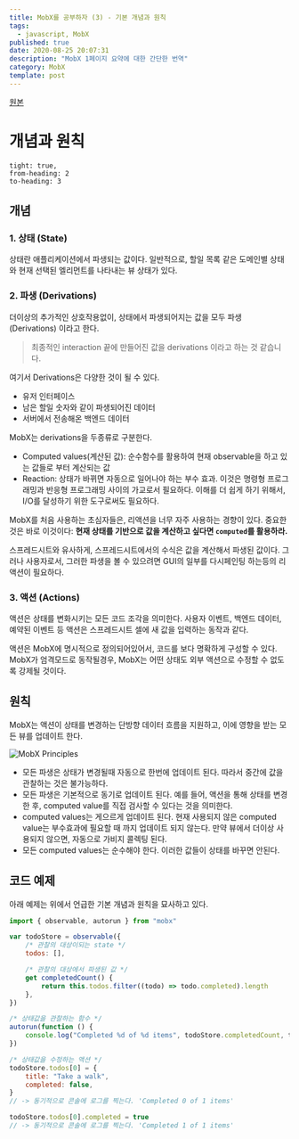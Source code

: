 ```yaml
---
title: MobX를 공부하자 (3) - 기본 개념과 원칙
tags:
  - javascript, MobX
published: true
date: 2020-08-25 20:07:31
description: "MobX 1페이지 요약에 대한 간단한 번역"
category: MobX
template: post
---
```


[원본](https://mobx.js.org/intro/concepts.html)

# 개념과 원칙

```toc
tight: true,
from-heading: 2
to-heading: 3
```

## 개념

### 1. 상태 (State)

상태란 애플리케이션에서 파생되는 값이다. 일반적으로, 할일 목록 같은 도메인별 상태와 현재 선택된 엘리먼트를 나타내는 뷰 상태가 있다.

### 2. 파생 (Derivations)

더이상의 추가적인 상호작용없이, 상태에서 파생되어지는 값을 모두 파생 (Derivations) 이라고 한다. 

> 최종적인 interaction 끝에 만들어진 값을 derivations 이라고 하는 것 같습니다.

여기서 Derivations은 다양한 것이 될 수 있다.

- 유저 인터페이스
- 남은 할일 숫자와 같이 파생되어진 데이터
- 서버에서 전송해온 백엔드 데이터

MobX는 derivations을 두종류로 구분한다.

- Computed values(계산된 값): 순수함수를 활용하여 현재 observable을 하고 있는 값들로 부터 계산되는 값
- Reaction: 상태가 바뀌면 자동으로 일어나야 하는 부수 효과. 이것은 명령형 프로그래밍과 반응형 프로그래밍 사이의 가교로서 필요하다. 이해를 더 쉽게 하기 위해서, I/O를 달성하기 위한 도구로써도 필요하다.

MobX를 처음 사용하는 초심자들은, 리액션을 너무 자주 사용하는 경향이 있다. 중요한 것은 바로 이것이다: **현재 상태를 기반으로 값을 계산하고 싶다면 `computed`를 활용하라.**

스프레드시트와 유사하게, 스프레드시트에서의 수식은 값을 계산해서 파생된 값이다. 그러나 사용자로서, 그러한 파생을 볼 수 있으려면 GUI의 일부를 다시페인팅 하는등의 리액션이 필요하다.

### 3. 액션 (Actions)

액션은 상태를 변화시키는 모든 코드 조각을 의미한다. 사용자 이벤트, 백엔드 데이터, 예약된 이벤트 등 액션은 스프레드시트 셀에 새 값을 입력하는 동작과 같다.

액션은 MobX에 명시적으로 정의되어있어서, 코드를 보다 명확하게 구성할 수 있다. MobX가 엄격모드로 동작될경우, MobX는 어떤 상태도 외부 액션으로 수정할 수 없도록 강제될 것이다.


## 원칙

MobX는 액션이 상태를 변경하는 단방향 데이터 흐름을 지원하고, 이에 영향을 받는 모든 뷰를 업데이트 한다.

![MobX Principles](https://mobx.js.org/assets/action-state-view.png)

- 모든 파생은 상태가 변경될때 자동으로 한번에 업데이트 된다. 따라서 중간에 값을 관찰하는 것은 불가능하다.
- 모든 파생은 기본적으로 동기로 업데이트 된다. 예를 들어, 액션을 통해 상태를 변경한 후, computed value를 직접 검사할 수 있다는 것을 의미한다.
- computed values는 게으르게 업데이트 된다. 현재 사용되지 않은 computed value는 부수효과에 필요할 때 까지 업데이트 되지 않는다. 만약 뷰에서 더이상 사용되지 않으면, 자동으로 가비지 콜렉팅 된다.
- 모든 computed values는 순수해야 한다. 이러한 값들이 상태를 바꾸면 안된다.

## 코드 예제

아래 예제는 위에서 언급한 기본 개념과 원칙을 묘사하고 있다.

```jsx
import { observable, autorun } from "mobx"

var todoStore = observable({
    /* 관찰의 대상이되는 state */
    todos: [],

    /* 관찰의 대상에서 파생된 값 */
    get completedCount() {
        return this.todos.filter((todo) => todo.completed).length
    },
})

/* 상태값을 관찰하는 함수 */
autorun(function () {
    console.log("Completed %d of %d items", todoStore.completedCount, todoStore.todos.length)
})

/* 상태값을 수정하는 액션 */
todoStore.todos[0] = {
    title: "Take a walk",
    completed: false,
}
// -> 동기적으로 콘솔에 로그를 찍는다. 'Completed 0 of 1 items'

todoStore.todos[0].completed = true
// -> 동기적으로 콘솔에 로그를 찍는다. 'Completed 1 of 1 items'
```